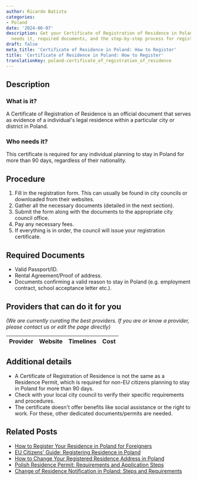 ```yaml
---
author: Ricardo Batista
categories:
- Poland
date: '2024-06-07'
description: Get your Certificate of Registration of Residence in Poland. Learn who
  needs it, required documents, and the step-by-step process for registration.
draft: false
meta_title: 'Certificate of Residence in Poland: How to Register'
title: 'Certificate of Residence in Poland: How to Register'
translationKey: poland-certificate_of_registration_of_residence
---
```


## Description
### What is it?
A Certificate of Registration of Residence is an official document that serves as evidence of a individual's legal residence within a particular city or district in Poland.

### Who needs it?
This certificate is required for any individual planning to stay in Poland for more than 90 days, regardless of their nationality.

## Procedure
1. Fill in the registration form. This can usually be found in city councils or downloaded from their websites.
2. Gather all the necessary documents (detailed in the next section).
3. Submit the form along with the documents to the appropriate city council office.
4. Pay any necessary fees.
5. If everything is in order, the council will issue your registration certificate.

## Required Documents
- Valid Passport/ID.
- Rental Agreement/Proof of address.
- Documents confirming a valid reason to stay in Poland (e.g. employment contract, school acceptance letter etc.).

## Providers that can do it for you

_(We are currently curating the best providers. If you are or know a provider, please contact us or edit the page directly)_

| Provider        |     Website     |     Timelines    |       Cost      |
| :-------------: | :-------------: |  :-------------: | :-------------: |

## Additional details
- A Certificate of Registration of Residence is not the same as a Residence Permit, which is required for non-EU citizens planning to stay in Poland for more than 90 days.
- Check with your local city council to verify their specific requirements and procedures.
- The certificate doesn't offer benefits like social assistance or the right to work. For these, other dedicated documents/permits are needed.


## Related Posts

- [How to Register Your Residence in Poland for Foreigners](https://tramitit.com/guides/poland/registering_the_residence_of_a_foreigner/)
- [EU Citizens' Guide: Registering Residence in Poland](https://tramitit.com/guides/poland/registration_of_residence_for_eu_citizens/)
- [How to Change Your Registered Residence Address in Poland](https://tramitit.com/guides/poland/change_of_registered_residence_address/)
- [Polish Residence Permit: Requirements and Application Steps](https://tramitit.com/guides/poland/residence_permit/)
- [Change of Residence Notification in Poland: Steps and Requirements](https://tramitit.com/guides/poland/change_of_residence_notification/)